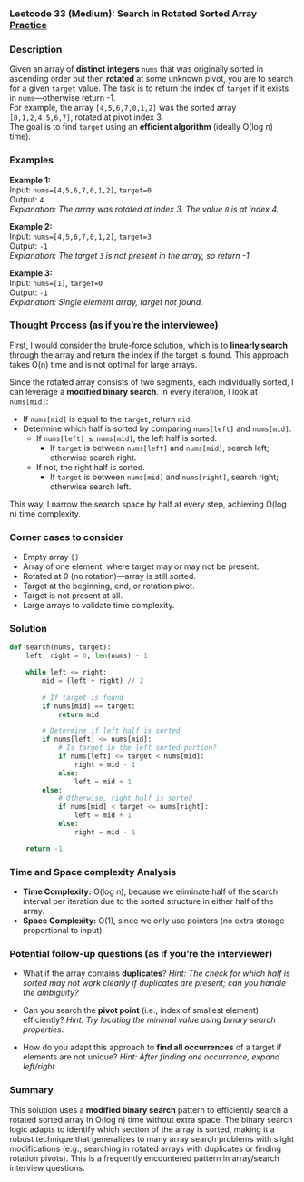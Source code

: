### Leetcode 33 (Medium): Search in Rotated Sorted Array [Practice](https://leetcode.com/problems/search-in-rotated-sorted-array)

### Description  
Given an array of **distinct integers** `nums` that was originally sorted in ascending order but then **rotated** at some unknown pivot, you are to search for a given `target` value. The task is to return the index of `target` if it exists in `nums`—otherwise return -1.  
For example, the array `[4,5,6,7,0,1,2]` was the sorted array `[0,1,2,4,5,6,7]`, rotated at pivot index 3.  
The goal is to find `target` using an **efficient algorithm** (ideally O(log n) time).

### Examples  

**Example 1:**  
Input: `nums=[4,5,6,7,0,1,2]`, `target=0`  
Output: `4`  
*Explanation: The array was rotated at index 3. The value `0` is at index 4.*

**Example 2:**  
Input: `nums=[4,5,6,7,0,1,2]`, `target=3`  
Output: `-1`  
*Explanation: The target `3` is not present in the array, so return -1.*  

**Example 3:**  
Input: `nums=[1]`, `target=0`  
Output: `-1`  
*Explanation: Single element array, target not found.*

### Thought Process (as if you’re the interviewee)  
First, I would consider the brute-force solution, which is to **linearly search** through the array and return the index if the target is found. This approach takes O(n) time and is not optimal for large arrays.

Since the rotated array consists of two segments, each individually sorted, I can leverage a **modified binary search**. In every iteration, I look at `nums[mid]`:

- If `nums[mid]` is equal to the `target`, return `mid`.
- Determine which half is sorted by comparing `nums[left]` and `nums[mid]`.
  - If `nums[left] ≤ nums[mid]`, the left half is sorted.
      - If `target` is between `nums[left]` and `nums[mid]`, search left; otherwise search right.
  - If not, the right half is sorted.
      - If `target` is between `nums[mid]` and `nums[right]`, search right; otherwise search left.

This way, I narrow the search space by half at every step, achieving O(log n) time complexity.

### Corner cases to consider  
- Empty array `[]`
- Array of one element, where target may or may not be present.
- Rotated at 0 (no rotation)—array is still sorted.
- Target at the beginning, end, or rotation pivot.
- Target is not present at all.
- Large arrays to validate time complexity.

### Solution

```python
def search(nums, target):
    left, right = 0, len(nums) - 1

    while left <= right:
        mid = (left + right) // 2
        
        # If target is found
        if nums[mid] == target:
            return mid

        # Determine if left half is sorted
        if nums[left] <= nums[mid]:
            # Is target in the left sorted portion?
            if nums[left] <= target < nums[mid]:
                right = mid - 1
            else:
                left = mid + 1
        else:
            # Otherwise, right half is sorted
            if nums[mid] < target <= nums[right]:
                left = mid + 1
            else:
                right = mid - 1

    return -1
```

### Time and Space complexity Analysis  

- **Time Complexity:** O(log n), because we eliminate half of the search interval per iteration due to the sorted structure in either half of the array.
- **Space Complexity:** O(1), since we only use pointers (no extra storage proportional to input).

### Potential follow-up questions (as if you’re the interviewer)  

- What if the array contains **duplicates**?
  *Hint: The check for which half is sorted may not work cleanly if duplicates are present; can you handle the ambiguity?*
  
- Can you search the **pivot point** (i.e., index of smallest element) efficiently?
  *Hint: Try locating the minimal value using binary search properties.*

- How do you adapt this approach to **find all occurrences** of a target if elements are not unique?
  *Hint: After finding one occurrence, expand left/right.*

### Summary
This solution uses a **modified binary search** pattern to efficiently search a rotated sorted array in O(log n) time without extra space. The binary search logic adapts to identify which section of the array is sorted, making it a robust technique that generalizes to many array search problems with slight modifications (e.g., searching in rotated arrays with duplicates or finding rotation pivots). This is a frequently encountered pattern in array/search interview questions.